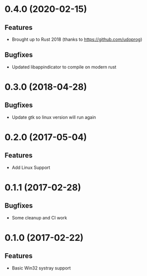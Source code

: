 # 0.4.0 (2020-02-15)

## Features

- Brought up to Rust 2018 (thanks to https://github.com/udoprog)

## Bugfixes

- Updated libappindicator to compile on modern rust

# 0.3.0 (2018-04-28)

## Bugfixes

- Update gtk so linux version will run again

# 0.2.0 (2017-05-04)

## Features

- Add Linux Support

# 0.1.1 (2017-02-28)

## Bugfixes

- Some cleanup and CI work

# 0.1.0 (2017-02-22)

## Features

- Basic Win32 systray support
